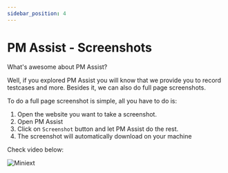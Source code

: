 ```yaml
---
sidebar_position: 4
---
```


# PM Assist - Screenshots

What's awesome about PM Assist? 

Well, if you explored PM Assist you will know that we provide you to record testcases and more. Besides it, we can also do full page screenshots. 

To do a full page screenshot is simple, all you have to do is:

1. Open the website you want to take a screenshot.
2. Open PM Assist 
3. Click on `Screenshot` button and let PM Assist do the rest.
4. The screenshot will automatically download on your machine

Check video below:

![Miniext](/img/pro.gif)
